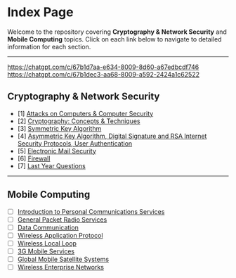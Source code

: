 # Index Page

Welcome to the repository covering **Cryptography & Network Security** and **Mobile Computing** topics. Click on each link below to navigate to detailed information for each section.

---
https://chatgpt.com/c/67b1d7aa-e634-8009-8d60-a67edbcdf746
https://chatgpt.com/c/67b1dec3-aa68-8009-a592-2424a1c62522

## Cryptography & Network Security

- [1] [Attacks on Computers & Computer Security](https://github.com/rohitsunilsharma2000/exam-notes/blob/main/Cryptography%20%26%20Network%20Security/Attacks%20on%20Computers%20%26%20Computer%20Security.md)
- [2] [Cryptography: Concepts & Techniques](https://github.com/rohitsunilsharma2000/exam-notes/blob/main/Cryptography%20&%20Network%20Security/Chapter%202:%20Cryptography%20Concepts%20&%20Techniques.md)
- [3] [Symmetric Key Algorithm](https://github.com/rohitsunilsharma2000/exam-notes/blob/main/Cryptography%20%26%20Network%20Security/Symmetric%20Key%20Algorithm.md)
- [4] [Asymmetric Key Algorithm, Digital Signature and RSA Internet Security Protocols, User Authentication](./Asymmetric-Key-Algorithm-Digital-Signature-and-RSA-Internet-Security-Protocols-User-Authentication.md)
- [5] [Electronic Mail Security](https://github.com/rohitsunilsharma2000/exam-notes/blob/main/Cryptography%20&%20Network%20Security/Chapter%205:%20INTERNET%20SECURITY%20PROTOCOLS,%20USER%20AUTHENTICATION.md)
- [6] [Firewall](https://github.com/rohitsunilsharma2000/exam-notes/blob/main/Cryptography%20&%20Network%20Security/6.FireWall.md)
- [7] [Last Year Questions](https://github.com/rohitsunilsharma2000/exam-notes/blob/main/Cryptography%20%26%20Network%20Security/Cryptography%20Questionss.md)


---

## Mobile Computing

- [ ] [Introduction to Personal Communications Services](./Introduction-to-Personal-Communications-Services.md)
- [ ] [General Packet Radio Services](./General-Packet-Radio-Services.md)
- [ ] [Data Communication](./Data-Communication.md)
- [ ] [Wireless Application Protocol](./Wireless-Application-Protocol.md)
- [ ] [Wireless Local Loop](./Wireless-Local-Loop.md)
- [ ] [3G Mobile Services](./3G-Mobile-Services.md)
- [ ] [Global Mobile Satellite Systems](./Global-Mobile-Satellite-Systems.md)
- [ ] [Wireless Enterprise Networks](./Wireless-Enterprise-Networks.md)
